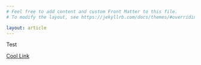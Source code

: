 ```yaml
---
# Feel free to add content and custom Front Matter to this file.
# To modify the layout, see https://jekyllrb.com/docs/themes/#overriding-theme-defaults

layout: article
---
```


Test

[Cool Link](https://xkcd.com/349/)